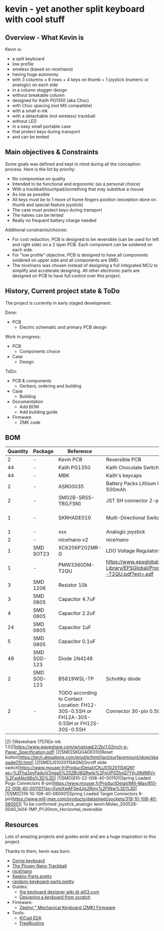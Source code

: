 # kevin - yet another split keyboard with cool stuff

## Overview - What Kevin is

Kevin is:

- a split keyboard
- low profile
- wireless (based on nice!nano)
- having huge autonomy
- with 3 columns × 6 rows + 4 keys on thumb + 1 joystick (numeric or analogic) on each side
- in a column stagger design
- without breakable column
- designed for Kailh PG1350 (aka Choc)
- with Choc spacing (not MX compatible)
- with a small e-ink
- with a detachable (not wireless) trackball
- without LED
- in a easy small portable case
- that protect keys during transport
- and can be tented

## Main objectives & Constraints

Some goals was defined and kept in mind during all the conception process. Here is the list by priority:

- No compromise on quality
- Intended to be functional and ergonomic (as a personal choice)
- With a trackball/touchpad/something that may substitue a mouse
- As low as possible
- All keys must be to 1 move of home fingers position (exception done on thumb and special feature joystick)
- The case must protect keys during transport
- The halves can be tented
- Really no frequent battery charge needed

Additional constraints/choices:

- For cost reduction, PCB is designed to be reversible (can be used for left and right side) on a 2 layer PCB.
Each component can be soldered on each side.
- For "low profile" objective, PCB is designed to have all components soldered on upper side and all components are SMD.
- The nice!nano was chosen instead of designing a full integrated MCU to simplify and accelerate designing.
All other electronic parts are designed on PCB to have full control over this project.

## History, Current project state & ToDo

The project is currently in early staged development.

Done:

- PCB
  - Electric schematic and primary PCB design

Work in progress:

- PCB
  - Components choice
- Case
  - Design

ToDo:

- PCB & components
  - Gerbers, ordering and building
- Case
  - Building
- Documentation
  - Add BOM
  - Add building guide
- Firmware
  - ZMK code

## BOM
|Quantity|Package|Reference|Name|Comments|
|-|-|-|-|-|
|2|-|Kevin PCB|Reversible PCB||
|44|-|Kailh PG1350|Kailh Chocolate Switch|https://deskthority.net/wiki/Kailh_PG1350_series||
|44|-|MBK|Kailh's keycaps||
|2|-|ASR00035|Battery Packs Lithium Ion Polymer Battery - 3.7V 500mAh|https://www.mouser.fr/ProductDetail/TinyCircuits/ASR00035?qs=byeeYqUIh0PRqqMETE%2FAZw%3D%3D|
|2|-|SM02B-SRSS-TB(LFSN)|JST SH connector 2-pin|https://fr.rs-online.com/web/p/embases-circuits-imprimes/5151490|
|1|-|SKRHADE010|Multi-Directional Switches 4-direction center push|https://www.mouser.fr/ProductDetail/Alps-Alpine/SKRHADE010?qs=seHrhfPpLDxlAi0Di%252BJD5Q%3D%3D|
|1|-|xxx|Analogic joystick||
|2|-|nice!nano v2|nice!nano||
|1|SMD SOT23|XC6206P202MR-G|LDO Voltage Regulators|https://www.torexsemi.com/file/xc6206/XC6206.pdf|
|1|-|PMW3360DM-T2QU|https://www.epsglobal.com/Media-Library/EPSGlobal/Products/files/pixart/PMW3360DM-T2QU.pdf?ext=.pdf|
|3|SMD 1206|Resistor 10k||
|3|SMD 0805|Capacitor 4.7uF||
|4|SMD 0805|Capacitor 2.2uF||
|24|SMD 0805|Capacitor 1uF||
|5|SMD 0805|Capacitor 0.1uF||
|49|SMD SOD-123|Diode 1N4148||
|2|SMD SOD-123|B5819WSL-TP|Schottky diode||
|2|-|TODO according to Contact Location: FH12-30S-0.5SH or FH12A-30S-0.5SH or FH12S-30S-0.5SH|Connector 30-pin 0.50mm Horizontal for e-ink||

|2|-|Waveshare 17574|e-ink 1.02|https://www.waveshare.com/w/upload/2/2b/1.02inch-e-Paper_Specification.pdf|
|2|SMD|SKQGADE010|Reset button|https://tech.alpsalpine.com/prod/e/html/tact/surfacemount/skqg/skqgade010.html|
|2|SMD|JS102011SAQN|On/off slide switch|https://www.mouser.fr/ProductDetail/CK/JS102011SAQN?qs=%2Fha2pyFaduiV2nqaS%252BU8Q9wtp%2FpUP0ZhxQ7YjhJWd98Vv%2FajANoXBg%3D%3D|
|1|SMD|810-22-008-40-001101|Spring Loaded Pogo Connectors 8-pin|https://www.mouser.fr/ProductDetail/Mill-Max/810-22-008-40-001101?qs=XvIqXwAF0edJjs2Rmv%2FtNw%3D%3D|
|1|SMD|319-10-108-40-080001|Spring Loaded Target Connectors 8-pin|https://www.mill-max.com/products/datasheet/sockets/319-10-108-40-080001|
To be confirmed:
joystick_analogic	kevin:Molex_200528-0040_1x04-1MP_P1.00mm_Horizontal_reversible


## Resources

Lots of amazing projects and guides exist and are a huge inspiration to this project.

Thanks to them, kevin was born.

- [Corne keyboard](https://github.com/foostan/crkbd/)
- [The Ploopy Nano Trackball](https://github.com/ploopyco/nano-trackball)
- [nice!nano](https://nicekeyboards.com/nice-nano)
- [Keebio-Parts.pretty](https://github.com/keebio/Keebio-Parts.pretty)
- [random-keyboard-parts.pretty](https://github.com/ai03-2725/random-keyboard-parts.pretty)
- Guides:
  - [the keyboard designer wiki @ ai03.com](https://wiki.ai03.com/)
  - [Designing a keyboard from scratch](https://www.masterzen.fr/2020/05/03/designing-a-keyboard-part-1/)
- Firmware:
  - [Zephyr™ Mechanical Keyboard (ZMK) Firmware](https://github.com/zmkfirmware/zmk)
- Tools:
  - [KiCad EDA](https://www.kicad.org/)
  - [FreeRouting](https://freerouting.org/)
